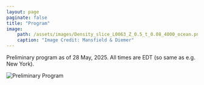 ```yaml
---
layout: page
paginate: false
title: "Program"
image:
    path: /assets/images/Density_slice_L0063_Z_0.5_t_0.08_4000_ocean.png
    caption: "Image Credit: Mansfield & Diemer"
---
```


Preliminary program as of 28 May, 2025. All times are EDT (so same as e.g. New York).

<img src="https://huterer.github.io/cosmology-school-2025/assets/images/program_28May.jpg"  alt="Preliminary Program">   
